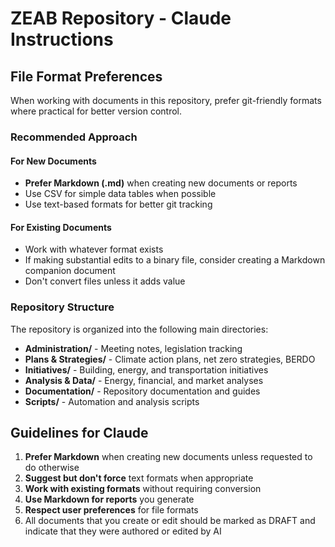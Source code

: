 # ZEAB Repository - Claude Instructions

## File Format Preferences

When working with documents in this repository, prefer git-friendly formats where practical for better version control.

### Recommended Approach

#### For New Documents
- **Prefer Markdown (.md)** when creating new documents or reports
- Use CSV for simple data tables when possible
- Use text-based formats for better git tracking

#### For Existing Documents
- Work with whatever format exists
- If making substantial edits to a binary file, consider creating a Markdown companion document
- Don't convert files unless it adds value

### Repository Structure

The repository is organized into the following main directories:
- **Administration/** - Meeting notes, legislation tracking
- **Plans & Strategies/** - Climate action plans, net zero strategies, BERDO
- **Initiatives/** - Building, energy, and transportation initiatives
- **Analysis & Data/** - Energy, financial, and market analyses
- **Documentation/** - Repository documentation and guides
- **Scripts/** - Automation and analysis scripts

## Guidelines for Claude

1. **Prefer Markdown** when creating new documents unless requested to do otherwise
2. **Suggest but don't force** text formats when appropriate
3. **Work with existing formats** without requiring conversion
4. **Use Markdown for reports** you generate
5. **Respect user preferences** for file formats
6. All documents that you create or edit should be marked as DRAFT and indicate that they were authored or edited by AI